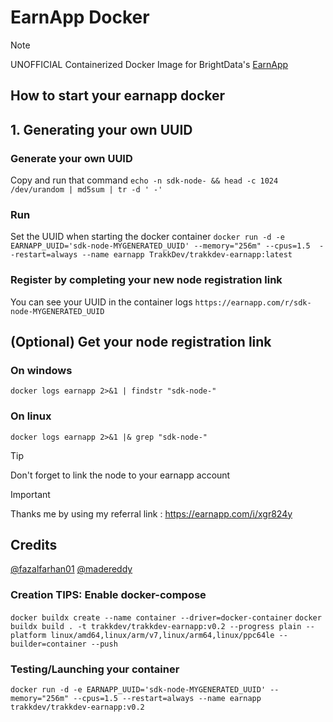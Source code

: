 # EarnApp Docker
> [!NOTE]
> UNOFFICIAL Containerized Docker Image for BrightData's [EarnApp](https://earnapp.com/)

## How to start your earnapp docker

## 1. Generating your own UUID
### Generate your own UUID
Copy and run that command
 ```echo -n sdk-node- && head -c 1024 /dev/urandom | md5sum | tr -d ' -' ```
### Run
Set the UUID when starting the docker container
 ```docker run -d -e EARNAPP_UUID='sdk-node-MYGENERATED_UUID' --memory="256m" --cpus=1.5  --restart=always --name earnapp TrakkDev/trakkdev-earnapp:latest ```
### Register by completing your new node registration link
You can see your UUID in the container logs
 ```https://earnapp.com/r/sdk-node-MYGENERATED_UUID```


## (Optional) Get your node registration link 
### On windows
 ```docker logs earnapp 2>&1 | findstr "sdk-node-"```
### On linux
 ```docker logs earnapp 2>&1 |& grep "sdk-node-"```

> [!TIP]
> Don't forget to link the node to your earnapp account

> [!IMPORTANT]
> Thanks me by using my referral link : https://earnapp.com/i/xgr824y

## Credits
[@fazalfarhan01](https://github.com/fazalfarhan01/EarnApp-Docker)
[@madereddy](https://github.com/madereddy/EarnApp-Docker)


### Creation TIPS: Enable docker-compose
```docker buildx create --name container --driver=docker-container```
```docker buildx build . -t trakkdev/trakkdev-earnapp:v0.2 --progress plain --platform linux/amd64,linux/arm/v7,linux/arm64,linux/ppc64le --builder=container --push```
### Testing/Launching your container
```docker run -d -e EARNAPP_UUID='sdk-node-MYGENERATED_UUID' --memory="256m" --cpus=1.5 --restart=always --name earnapp  trakkdev/trakkdev-earnapp:v0.2```
